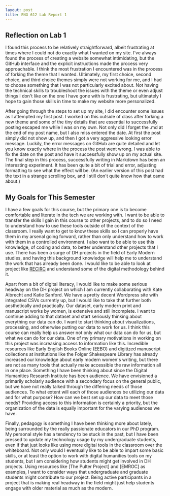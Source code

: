 ```yaml
---
layout: post
title: ENG 612 Lab Report 1
---
```


## Reflection on Lab 1

I found this process to be relatively straightforward, albeit frustrating at times where I could not do exactly what I wanted on my site. 
I've always found the process of creating a website somewhat intimidating, but the GitHub interface and the explicit instructions made the 
process very approachable. I think the most frustration I encountered was in the process of forking the theme that I wanted. Ultimately, my
first choice, second choice, and third choice themes simply were not working for me, and I had to choose something that I was not particularly
excited about. Not having the technical skills to troubleshoot the issues with the theme or even adjust things I don't like on the one I
have gone with is frustrating, but ultimately I hope to gain those skills in time to make my website more personalized. 

After going through the steps to set up my site, I did encounter some issues as I attempted my first post. I worked on this outside of class
after forking a new theme and some of the tiny details that are essential to successfully posting escaped me while I was on my own. Not only did 
I forget the .md at the end of my post name, but I also miss entered the date. At first the post simply did not show up, and then I got a very 
aggressive looking error message. Luckily, the error messages on GitHub are quite detailed and let you know exactly where in the process the post 
went wrong. I was able to fix the date on the post and have it successfully show up on my actual site. The final step in this process, successfully
writing in Markdown has been an interesting experiment. It has been quite a bit of trial and error, adjusting formatting to see what the effect will be.
(An earlier version of this post had the text in a strange scrolling box, and I still don't quite know how that came about.)

## My Goals for This Semester

I have a few goals for this course, but the primary one is to become comfortable and literate in the tech we are working with. I want to be
able to transfer the skills I gain in this course to other projects, and to do so I need to understand how to use these tools outside of the
context of the classroom. I really want to get to know these skills so I can properly have them in my arsenal going forward, rather than 
only understand how to work with them in a controlled environment. I also want to be able to use this knowledge, of coding and data, to better
understand other projects that I use. There has been a surge of DH projects in the field of Early Modern studies, and having this background 
knowledge will help me to understand the work that has already been done. I would like to be able to look at project like [RECIRC](https://recirc.nuigalway.ie/)
and understand some of the digital methodology behind it.

Apart from a bit of digital literacy, I would like to make some serious headway on the DH project on which I am currently collaborating with Kate Albrecht
and Katie Sanford. We have a pretty decent Wordpress site with integrated CSVs currently up, but I would like to take that further both aesthetically and 
practically. Our dataset, early modern print and manuscript works by women, is extensive and still incomplete. I want to continue adding to that dataset
and start seriously thinking about everything our data can do. I want to start thinking about visualizations, processing, and otherwise putting our
data to work for us. I think this course can really help us answer not only what our data can do for us, but what we can do for our data. One of my primary
motivations in working on this project was increasing access to information like this. Incredible resources like Early English Books Online (EEBO) and digitized
manuscript collections at institutions like the Folger Shakespeare Library has already increased our knowledge about early modern women's writing, but there
are not as many tools that actually make accessible the raw information all in one place. Something I have been thinking about since the Digital Humanities
Research Institute has been audience. We have envisioned a primarily scholarly audience with a secondary focus on the general public, but we have not really
talked through the differing needs of those audiences. To what extent will each of those audiences be utilizing our data and for what purpose? How can we best
set up our data to meet those needs? Providing access to this information is certainly a priority, but the organization of the data is equally important for
the varying audiences we have.

Finally, pedagogy is something I have been thinking more about lately, being surrounded by the really passionate educators in our PhD program. My personal
style has a tendency to be stuck in the past, but I have been pressed to update my technology usage by my undergraduate students, even if that just looks
like using more digital tools in the classroom over the whiteboard. Not only would I eventually like to be able to impart some basic skills, or at least the
option to work with digital humanities tools on my students, but I am considering how students might get involved in DH projects. Using resources like 
[The Pulter Project] and [EMROC] as examples, I want to consider ways that undergraduate and graduate students might contribute to our project. Being active
participants in a project that is making real headway in the field might just help students engage with older material as much as the modern.
